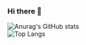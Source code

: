 ### Hi there 👋

![Anurag's GitHub stats](https://github-readme-stats.vercel.app/api?username=crewch&theme=radical&show_icons=true&rank_icon=github)\
![Top Langs](https://github-readme-stats.vercel.app/api/top-langs/?username=crewch&layout=compact)
